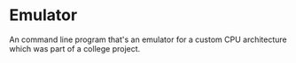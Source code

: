 # Emulator
An command line program that's an emulator for a custom CPU architecture which was part of a college project.
